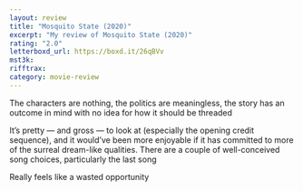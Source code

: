 ```yaml
---
layout: review
title: "Mosquito State (2020)"
excerpt: "My review of Mosquito State (2020)"
rating: "2.0"
letterboxd_url: https://boxd.it/26qBVv
mst3k:
rifftrax:
category: movie-review
---
```


The characters are nothing, the politics are meaningless, the story has an outcome in mind with no idea for how it should be threaded

It’s pretty — and gross — to look at (especially the opening credit sequence), and it would’ve been more enjoyable if it has committed to more of the surreal dream-like qualities. There are a couple of well-conceived song choices, particularly the last song

Really feels like a wasted opportunity
